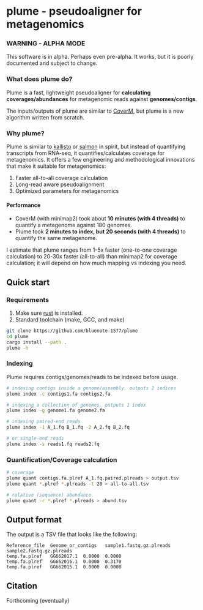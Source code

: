 # plume - pseudoaligner for metagenomics

### WARNING - ALPHA MODE

This software is in alpha. Perhaps even pre-alpha. It works, but it is poorly documented and subject to change. 

### What does plume do? 

Plume is a fast, lightweight pseudoaligner for **calculating coverages/abundances** for metagenomic reads against **genomes/contigs**. 

The inputs/outputs of plume are similar to [CoverM](https://github.com/wwood/CoverM), but plume is a new algorithm written from scratch. 

### Why plume?

Plume is similar to [kallisto](https://github.com/pachterlab/kallisto) or [salmon](https://github.com/COMBINE-lab/salmon) in spirit, but instead of quantifying transcripts from RNA-seq, it quantifies/calculates coverage for metagenomics. It offers a few engineering and methodological innovations that make it suitable for metagenomics:

1. Faster all-to-all coverage calculation 
2. Long-read aware pseudoalignment 
3. Optimized parameters for metagenomics

#### Performance

* CoverM (with minimap2) took about **10 minutes (with 4 threads)** to quantify a metagenome against 180 genomes.
* Plume took **2 minutes to index, but 20 seconds (with 4 threads)** to quantify the same metagenome.

I estimate that plume ranges from 1-5x faster (one-to-one coverage calculation) to 20-30x faster (all-to-all) than minimap2 for coverage calculation; it will depend on how much mapping vs indexing you need. 

## Quick start

### Requirements
1. Make sure [rust](https://www.rust-lang.org/tools/install) is installed.
2. Standard toolchain (make, GCC, and make)

```sh
git clone https://github.com/bluenote-1577/plume
cd plume
cargo install --path .
plume -h
```

### Indexing

Plume requires contigs/genomes/reads to be indexed before usage. 

```sh
# indexing contigs inside a genome/assembly. outputs 2 indices
plume index -c contigs1.fa contigs2.fa

# indexing a collection of genomes. outputs 1 index
plume index -g genome1.fa genome2.fa

# indexing paired-end reads
plume index -1 A_1.fq B_1.fq -2 A_2.fq B_2.fq

# or single-end reads
plume index -s reads1.fq reads2.fq
```

### Quantification/Coverage calculation

```sh
# coverage
plume quant contigs.fa.plref A_1.fq.paired.plreads > output.tsv
plume quant *.plref *.plreads -t 20 > all-to-all.tsv

# relative (sequence) abundance
plume quant -r *.plref *.plreads > abund.tsv
```

## Output format

The output is a TSV file that looks like the following:

```
Reference_file	Genome_or_contigs	sample1.fastq.gz.plreads	sample2.fastq.gz.plreads
temp.fa.plref	GG662017.1	0.0000	0.0000
temp.fa.plref	GG662016.1	0.0000	0.3170
temp.fa.plref	GG662015.1	0.0000	0.0000
```

## Citation

Forthcoming (eventually) 
